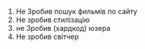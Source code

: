 1. Не Зробив пошук фильмів по сайту
2. Не зробив стилізацію
3. не Зробив (хардкод) юзера
4. Не зробив світчер